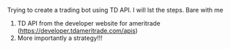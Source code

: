 Trying to create a trading bot using TD API. I will lst the steps. Bare with me 
1) TD API from the developer website for ameritrade (https://developer.tdameritrade.com/apis)
2) More importantly a strategy!!!
